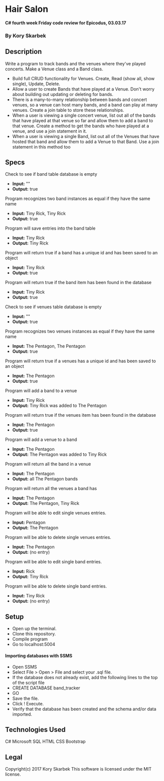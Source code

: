 # Hair Salon
**C# fourth week Friday code review for Epicodus, 03.03.17**
### By Kory Skarbek
## Description
Write a program to track bands and the venues where they've played concerts. Make a Venue class and a Band class.

* Build full CRUD functionality for Venues. Create, Read (show all, show single), Update, Delete.
* Allow a user to create Bands that have played at a Venue. Don't worry about building out updating or deleting for bands.
* There is a many-to-many relationship between bands and concert venues, so a venue can host many bands, and a band can play at many venues. Create a join table to store these relationships.
* When a user is viewing a single concert venue, list out all of the bands that have played at that venue so far and allow them to add a band to that venue. Create a method to get the bands who have played at a venue, and use a join statement in it.
* When a user is viewing a single Band, list out all of the Venues that have hosted that band and allow them to add a Venue to that Band. Use a join statement in this method too

## Specs

Check to see if band table database is empty
* **Input:** ""
* **Output:** true

Program recognizes two band instances as equal if they have the same name
* **Input:** Tiny Rick, Tiny Rick
* **Output:** true

Program will save entries into the band table
* **Input:** Tiny Rick
* **Output:** Tiny Rick

Program will return true if a band has a unique id and has been saved to an object
* **Input:** Tiny Rick
* **Output:** true

Program will return true if the band item has been found in the database
* **Input:** Tiny Rick
* **Output:** true

Check to see if venues table database is empty
* **Input:** ""
* **Output:** true

Program recognizes two venues instances as equal if they have the same name
* **Input:** The Pentagon, The Pentagon
* **Output:** true

Program will return true if a venues has a unique id and has been saved to an object
* **Input:** The Pentagon
* **Output:** true

Program will add a band to a venue
* **Input:** Tiny Rick
* **Output:** Tiny Rick was added to The Pentagon

Program will return true if the venues item has been found in the database
* **Input:** The Pentagon
* **Output:** true

Program will add a venue to a band
* **Input:** The Pentagon
* **Output:** The Pentagon was added to Tiny Rick

Program will return all the band in a venue
* **Input:** The Pentagon
* **Output:** all The Pentagon bands

Program will return all the venues a band has
* **Input:** The Pentagon
* **Output:** The Pentagon, Tiny Rick

Program will be able to edit single venues entries.
* **Input:** Pentagon
* **Output:** The Pentagon

Program will be able to delete single venues entries.
* **Input:** The Pentagon
* **Output:** (no entry)

<!--Ice Box-->

Program will be able to edit single band entries.
* **Input:** Rick
* **Output:** Tiny Rick

Program will be able to delete single band entries.
* **Input:** Tiny Rick
* **Output:** (no entry)

## Setup
* Open up the terminal.
* Clone this repository.
* Compile program
* Go to localhost:5004
#### Importing databases with SSMS
* Open SSMS
* Select File > Open > File and select your .sql file.
* If the database does not already exist, add the following lines to the top of the script file
* CREATE DATABASE band_tracker
* GO
* Save the file.
* Click ! Execute.
* Verify that the database has been created and the schema and/or data imported.

## Technologies Used
C#
Microsoft SQL
HTML
CSS
Bootstrap

## Legal
Copyright(c) 2017 Kory Skarbek
This software is licensed under the MIT license.
